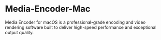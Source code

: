 # Media-Encoder-Mac
Media Encoder for macOS is a professional-grade encoding and video rendering software built to deliver high-speed performance and exceptional output quality.

